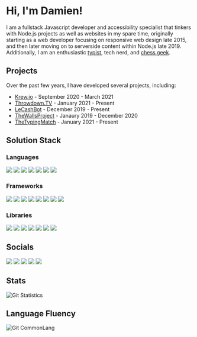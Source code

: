 # Hi, I'm Damien!

I am a fullstack Javascript developer and accessibility specialist that tinkers with Node.js projects as well as websites in my spare time, originally starting as a web developer focusing on responsive web design late 2015, and then later moving on to serverside content within Node.js late 2019.
Additionally, I am an enthusiastic [typist](https://nitrotype.com/racer/DamienVesper), tech nerd, and [chess geek](https://lichess.org/@/DamienVesper).


## Projects
Over the past few years, I have developed several projects, including:
 * [Krew.io](https://github.com/DamienVesper/krew2.io) - September 2020 - March 2021
 * [Throwdown.TV](https://throwdown.tv) - January 2021 - Present
 * [LeCashBot](https://lecashbot.cf) - December 2019 - Present
 * [TheWallsProject](https://thewallsproject.org) - Janaury 2019 - December 2020
 * [TheTypingMatch](https://thetypingmatch.com) - January 2021 - Present

## Solution Stack

### Languages
[![](https://img.shields.io/badge/javascript%20-%23323330.svg?style=for-the-badge&logo=javascript)](https://www.javascript.com)
[![](https://img.shields.io/badge/typescript-%23007ACC.svg?style=for-the-badge&logo=typescript&logoColor=white)](https://www.typescriptlang.org)
[![](https://img.shields.io/badge/html5%20-%23E34F26.svg?style=for-the-badge&logo=html5&logoColor=white)](https://www.w3schools.com)
[![](https://img.shields.io/badge/css3%20-%231572B6.svg?style=for-the-badge&logo=css3&logoColor=white)](https://www.w3schools.com)
[![](https://img.shields.io/badge/python-%23FFD343?style=for-the-badge&logo=python&logoColor=black)](https://www.python.org)
[![](https://img.shields.io/badge/swift-%23FA9200?style=for-the-badge&logo=swift&logoColor=white)](https://developer.apple.com/swift)
[![](https://img.shields.io/badge/c%2B%2B-%233696CF?style=for-the-badge&logo=c%2B%2B&logoColor=white)](https://www.cplusplus.com)

### Frameworks
[![](https://img.shields.io/badge/git%20-%23000000.svg?style=for-the-badge&logo=git&logoColor=white)](https://github.com)
[![](https://img.shields.io/badge/node.js%20-%2343853D.svg?style=for-the-badge&logo=node.js&logoColor=white)](https://www.nodejs.org)
[![](https://img.shields.io/badge/grunt%20-%23E78625.svg?style=for-the-badge&logo=grunt&logoColor=white)](https://gruntjs.com)
[![](https://img.shields.io/badge/eslint%20-%2341229C.svg?style=for-the-badge&logo=eslint&logoColor=white)](https://eslint.org)
[![](https://img.shields.io/badge/webpack%20-%231C78C0.svg?style=for-the-badge&logo=webpack&logoColor=white)](https://webpack.js.org)
[![](https://img.shields.io/badge/mongodb-%234DB33D?style=for-the-badge&logo=mongodb&logoColor=white)](https://www.mongodb.com)
[![](https://img.shields.io/badge/nginx%20-%23207D23.svg?style=for-the-badge&logo=nginx&logoColor=white)](https://www.nginx.com)
[![](https://img.shields.io/badge/%2Enet-%239C4BC4?style=for-the-badge&logo=%2Enet&logoColor=white)](https://dotnet.microsoft.com)

### Libraries
[![](https://img.shields.io/badge/socket.io%20-%23000000.svg?style=for-the-badge&logo=socket.io)](https://socket.io)
[![](https://img.shields.io/badge/express%20-%23EDE7E6.svg?style=for-the-badge&logo=express&logoColor=black)](https://expressjs.com)
[![](https://img.shields.io/badge/jquery-%230769AD?style=for-the-badge&logo=jquery&logoColor=white)](https://jquery.org)
[![](https://img.shields.io/badge/bootstrap-%23563D7C?style=for-the-badge&logo=bootstrap&logoColor=white)](https://getbootstrap.com)
[![](https://img.shields.io/badge/react-%2361DBFB?style=for-the-badge&logo=react&logoColor=black)](https://reactjs.org)
[![](https://img.shields.io/badge/discord%2Ejs-%232B61B3?style=for-the-badge)](https://discord.js.org)
[![](https://img.shields.io/badge/three%2Ejs-%23292E36?style=for-the-badge&logo=three%2Ejs&logoColor=white)](https://reactjs.org)

## Socials
[![](https://img.shields.io/badge/twitter-%231DA1F2?style=for-the-badge&logo=twitter&logoColor=white)](https://twitter.com/LDVesper)
[![](https://img.shields.io/badge/discord-%237289DA?style=for-the-badge&logo=discord&logoColor=white)](https://discord.alru.ga)
[![](https://img.shields.io/badge/Twitch-%236441A4?style=for-the-badge&logo=twitch&logoColor=white)](https://twitch.tv/LordDamienVesper)
[![](https://img.shields.io/badge/stack%20overflow-%23F48024?style=for-the-badge&logo=stackoverflow&logoColor=white)](https://stackoverflow.com/users/10023170/damien-vesper)
[![](https://img.shields.io/badge/reddit-%23FF4500?style=for-the-badge&logo=reddit&logoColor=white)](https://www.reddit.com/user/DamienVesper)

## Stats
![Git Statistics](https://github-readme-stats.vercel.app/api?username=DamienVesper&show_icons=true&theme=tokyonight&include_all_commits=true&count_private=true&hide_border=true)

## Language Fluency
![Git CommonLang](https://github-readme-stats.vercel.app/api/top-langs/?username=DamienVesper&hide_border=true&layout=compact&theme=tokyonight)
